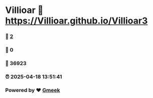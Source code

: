 # Villioar :link: https://Villioar.github.io/Villioar3 
### :page_facing_up: [2](https://Villioar.github.io/Villioar3/tag.html) 
### :speech_balloon: 0 
### :hibiscus: 36923 
### :alarm_clock: 2025-04-18 13:51:41 
### Powered by :heart: [Gmeek](https://github.com/Meekdai/Gmeek)
